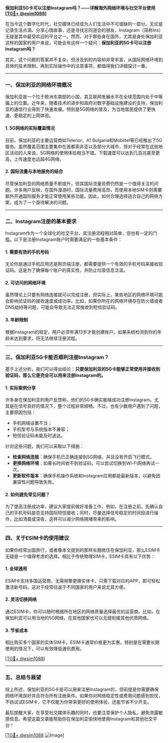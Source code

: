 **保加利亚5G卡可以注册Instagram吗？——详解海外网络环境与社交平台使用[[TG💪+ @esim1088](https://t.me/s/esim1088)]**

在当今这个数字化时代，社交媒体已经成为人们生活中不可或缺的一部分。无论是记录生活点滴、分享心情故事，还是寻找志同道合的朋友，Instagram（简称Ins）无疑是其中最受欢迎的平台之一。然而，对于那些身在国外，尤其是身处保加利亚这样的国家的用户来说，可能会有这样一个疑问：**保加利亚的5G卡可以注册Instagram吗？** 

其实，这个问题的答案并不复杂，但涉及到的内容却非常丰富，从国际网络环境到具体的技术限制，再到实际操作中的注意事项，都值得我们详细探讨一番。

---

### 一、保加利亚的网络环境概况

保加利亚是一个位于欧洲东南部的小国，其互联网发展水平在全球范围内处于中等偏上的位置。近年来，随着技术的进步和政府对数字基础设施建设的支持，保加利亚的通信行业得到了快速发展。特别是5G网络的普及，为当地居民提供了更快速、更稳定的上网体验。

#### 1. 5G网络的实际覆盖情况
目前，保加利亚的主要运营商如Telenor、A1 Bulgaria和Mobiltel等已经推出了5G服务。虽然覆盖范围主要集中在首都索非亚以及部分大城市，但对于经常在这些地区活动的人来说，5G网络的使用体验相当不错。下载速度可以达到几百兆甚至更高，上传速度也远超4G网络。

#### 2. 国际流量与本地服务的结合
尽管保加利亚的网络质量不断提升，但其国际流量资费仍然是一个值得关注的问题。许多用户反映，在国外漫游时，国际流量费用高昂，而使用本地SIM卡则需要额外开通国际服务才能正常使用某些功能。因此，如何合理选择适合自己的网络方案，成为了一个亟待解决的问题。

---

### 二、Instagram注册的基本要求

Instagram作为一个全球化的社交平台，其注册流程相对简单，但也有一定的门槛。以下是注册Instagram账户时需要满足的一些基本条件：

#### 1. 需要有效的手机号码
无论你是通过手机应用还是网页端注册，都需要提供一个有效的手机号码来接收验证码。这是为了确保每个账户的真实性，并防止垃圾信息泛滥。

#### 2. 可访问的网络环境
虽然理论上只要有网络连接就可以完成注册，但实际上，某些地区的网络环境可能会影响验证码的接收速度或成功率。比如，如果你所在的网络环境存在防火墙或者DNS劫持等问题，可能会导致无法正常接收到短信验证码。

#### 3. 年龄限制
根据Instagram的规定，用户必须年满13岁才能创建账户。如果系统检测到你的年龄未达到要求，将无法继续注册流程。

---

### 三、保加利亚5G卡能否顺利注册Instagram？

基于上述分析，我们可以得出结论：**只要保加利亚的5G卡能够正常使用并接收到验证码，那么它是完全可以用来注册Instagram的。**

#### 1. 实际案例分享
许多身在保加利亚的用户反馈称，他们的5G卡确实能够成功注册Instagram。尤其是在信号良好的情况下，整个过程非常顺畅。不过，也有少数用户遇到了问题，主要原因包括：
- 手机网络设置不当；
- 手机型号与系统版本不兼容；
- 短信验证码未能及时送达。

针对这些问题，我们可以采取以下措施：
- **检查网络连接**：确保手机已正确连接到5G网络，并且没有开启飞行模式。
- **更换网络环境**：如果长时间收不到验证码，可以尝试切换到Wi-Fi网络再试一次。
- **更新软件版本**：确保手机操作系统和Instagram应用都是最新版本，以避免因兼容性问题导致失败。

#### 2. 如何避免常见问题？
为了提高注册成功率，建议大家提前做好准备工作。例如，在注册之前，先确认自己的手机号码是否支持国际短信接收；同时，尽量选择信号稳定的时间段进行操作，比如清晨或深夜，这样可以减少网络拥堵带来的影响。

---

### 四、关于ESIM卡的使用建议

如果你经常出国旅行，或者像本文提到的那样长期居住在保加利亚，那么ESIM卡无疑是一个值得考虑的选择。相比于传统物理SIM卡，ESIM卡具有以下优势：

#### 1. 全球通用
ESIM卡支持多国运营商，无需频繁更换实体卡。只需下载对应的APP，即可轻松激活新号码。这对于经常往返于不同国家的用户来说尤其方便。

#### 2. 灵活切换网络
通过ESIM卡，你可以随时根据所在地区的网络质量选择最优的运营商。比如，在保加利亚可以用当地的5G网络，在其他国家也可以无缝衔接其他优质网络。

#### 3. 节省成本
相比购买多个国家的实体SIM卡，ESIM卡通常价格更为实惠。特别是在需要长期使用的情况下，可以有效降低通讯费用。

[[TG💪+ @esim1088](https://t.me/s/esim1088)]

---

### 五、总结与展望

综上所述，保加利亚的5G卡是可以用来注册Instagram的，但前提是你需要确保网络环境良好并且符合所有注册条件。如果你对网络稳定性或费用问题感到担忧，不妨试试ESIM卡，它不仅能为你带来更好的使用体验，还能节省不少开支。

最后提醒大家，在享受社交媒体乐趣的同时，也要注意保护个人隐私，避免泄露敏感信息。希望这篇文章能帮助你在保加利亚愉快地使用Instagram和其他社交平台！

[[TG💪+ @esim1088](https://t.me/s/esim1088) ![Image](https://i.postimg.cc/4NQfJmqS/Snipaste-2025-05-13-00-14-12.png)]